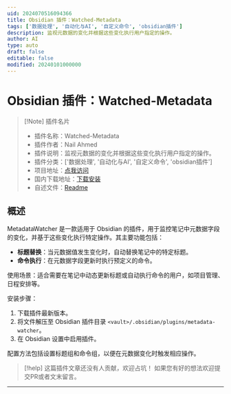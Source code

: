 ```yaml
---
uid: 2024070516094366
title: Obsidian 插件：Watched-Metadata
tags: ['数据处理', '自动化与AI', '自定义命令', 'obsidian插件']
description: 监视元数据的变化并根据这些变化执行用户指定的操作。
author: AI
type: auto
draft: false
editable: false
modified: 20240101000000
---
```


# Obsidian 插件：Watched-Metadata

> [!Note] 插件名片
> - 插件名称：Watched-Metadata
> - 插件作者：Nail Ahmed
> - 插件说明：监视元数据的变化并根据这些变化执行用户指定的操作。
> - 插件分类：['数据处理', '自动化与AI', '自定义命令', 'obsidian插件']
> - 项目地址：[点我访问](https://github.com/NailAhmed/Watched-Metadata)
> - 国内下载地址：[下载安装](https://pkmer.cn/products/plugin/pluginMarket/?watched-metadata)
> - 自述文件：[Readme](https://ghproxy.net/https://raw.githubusercontent.com/NailAhmed/Watched-Metadata/master/README.md)



## 概述

MetadataWatcher 是一款适用于 Obsidian 的插件，用于监控笔记中元数据字段的变化，并基于这些变化执行特定操作。其主要功能包括：

- **标题替换**：当元数据值发生变化时，自动替换笔记中的特定标题。
- **命令执行**：在元数据字段更新时执行预定义的命令。

使用场景：适合需要在笔记中动态更新标题或自动执行命令的用户，如项目管理、日程安排等。

安装步骤：
1. 下载插件最新版本。
2. 将文件解压至 Obsidian 插件目录 `<vault>/.obsidian/plugins/metadata-watcher`。
3. 在 Obsidian 设置中启用插件。

配置方法包括设置标题组和命令组，以便在元数据变化时触发相应操作。


> [!help] 
> 这篇插件文章还没有人贡献，欢迎占坑！
> 如果您有好的想法欢迎提交PR或者文末留言。
> 

---



